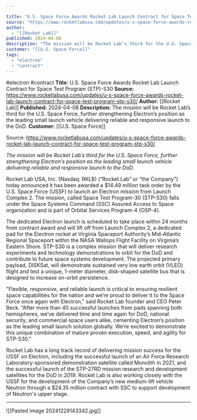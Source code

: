```yaml
---

title: "U.S. Space Force Awards Rocket Lab Launch Contract for Space Test Program (STP)-S30 "
source: "https://www.rocketlabusa.com/updates/u-s-space-force-awards-rocket-lab-launch-contract-for-space-test-program-stp-s30/"
author:
  - "[[Rocket Lab]]"
published: 2024-04-08
description: "The mission will be Rocket Lab’s third for the U.S. Space Force, further strengthening Electron’s position as the leading small launch vehicle delivering reliable and responsive launch to the DoD."
customer: "[[U.S. Space Force]]"
tags:
  - "electron"
  - "contract"
---
```


#electron #contract
**Title:** U.S. Space Force Awards Rocket Lab Launch Contract for Space Test Program (STP)-S30 
**Source:** https://www.rocketlabusa.com/updates/u-s-space-force-awards-rocket-lab-launch-contract-for-space-test-program-stp-s30/
**Author:** [[Rocket Lab]]
**Published:** 2024-04-08
**Description:** The mission will be Rocket Lab’s third for the U.S. Space Force, further strengthening Electron’s position as the leading small launch vehicle delivering reliable and responsive launch to the DoD.
**Customer:** [[U.S. Space Force]]

Source: https://www.rocketlabusa.com/updates/u-s-space-force-awards-rocket-lab-launch-contract-for-space-test-program-stp-s30/

*The mission will be Rocket Lab’s third for the U.S. Space Force, further strengthening Electron’s position as the leading small launch vehicle delivering reliable and responsive launch to the DoD.*

Rocket Lab USA, Inc. (Nasdaq: RKLB) (“Rocket Lab” or “the Company”) today announced it has been awarded a $14.49 million task order by the U.S. Space Force (USSF) to launch an Electron mission from Launch Complex 2. The mission, called Space Test Program-30 (STP-S30) falls under the Space Systems Command (SSC) Assured Access to Space organization and is part of Orbital Services Program-4 (OSP-4).

The dedicated Electron launch is scheduled to take place within 24 months from contract award and will lift off from Launch Complex 2, a dedicated pad for the Electron rocket at Virginia Spaceport Authority’s Mid-Atlantic Regional Spaceport within the NASA Wallops Flight Facility on Virginia’s Eastern Shore. STP-S30 is a complex mission that will deliver research experiments and technology demonstrations to orbit for the DoD and contribute to future space systems development. The projected primary payload, DISKSat, will demonstrate sustained very low earth orbit (VLEO) flight and test a unique, 1-meter diameter, disk-shaped satellite bus that is designed to increase on-orbit persistence.

"Flexible, responsive, and reliable launch is critical to ensuring resilient space capabilities for the nation and we’re proud to deliver it to the Space Force once again with Electron,” said Rocket Lab founder and CEO Peter Beck. “After more than 40 successful launches from pads spanning both hemispheres, we’ve delivered time and time again for DoD, national security, and commercial space users alike, cementing Electron’s position as the leading small launch solution globally. We’re excited to demonstrate this unique combination of mature proven execution, speed, and agility for STP-S30.”

Rocket Lab has a long track record of delivering mission success for the USSF on Electron, including the successful launch of an Air Force Research Laboratory-sponsored demonstration satellite called Monolith in 2021, and the successful launch of the STP-27RD mission research and development satellites for the DoD in 2019. Rocket Lab is also working closely with the USSF for the development of the Company’s new medium-lift vehicle Neutron through a $24.35 million contract with SSC to support development of Neutron's upper stage.

---

![[Pasted image 20241229143342.jpg]]